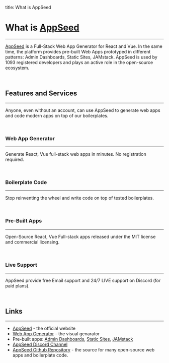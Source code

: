 title: What is AppSeed

# What is [AppSeed](https://appseed.us/)
---

[AppSeed](https://appseed.us/) is a Full-Stack Web App Generator for React and Vue. In the same time, the platform provides pre-built Web Apps prototyped in different patterns: Admin Dashboards, Static Sites, JAMstack. AppSeed is used by 1093 registered developers and plays an active role in the open-source ecosystem.

<br />

## Features and Services
---

Anyone, even without an account, can use AppSeed to generate web apps and code modern apps on top of our boilerplates. 

<br />

### Web App Generator
---

Generate React, Vue full-stack web apps in minutes. No registration required.

<br />

### Boilerplate Code
---

Stop reinventing the wheel and write code on top of tested boilerplates.

<br />

### Pre-Built Apps
---

Open-Source React, Vue Full-stack apps released under the MIT license and commercial licensing.

<br />

### Live Support
---

AppSeed provide free Email support and 24/7 LIVE support on Discord (for paid plans).

<br />

## Links
---

- [AppSeed](https://appseed.us/) - the official website
- [Web App Generator](https://appseed.us/app-generator) - the visual genarator
- Pre-built apps: [Admin Dashboards](https://appseed.us/admin-dashboards), [Static Sites](https://appseed.us/static-site), [JAMstack](https://appseed.us/apps/jamstack)
- [AppSeed Discord Channel](https://discord.gg/fZC6hup)
- [AppSeed Github Repository](https://github.com/app-generator/) - the source for many open-source web apps and boilerplate code. 

